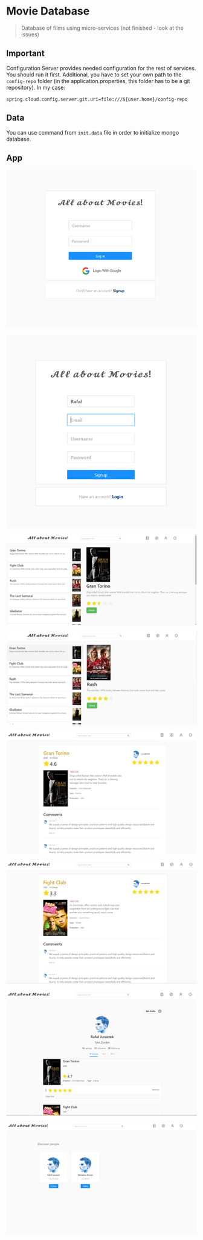 # Movie Database

> Database of films using micro-services (not finished - look at the issues)

## Important
Configuration Server provides needed configuration for the rest of services. You should run it first.
Additional, you have to set your own path to the `config-repo` folder (in the application.properties, this folder has to be a git repository). In my case:
```
spring.cloud.config.server.git.uri=file:///${user.home}/config-repo
```

## Data
You can use command from `init.data` file in order to initialize mongo database.

## App

![Image1](pictures/login.PNG)

![Image2](pictures/signup.PNG)

![Image3](pictures/films1.PNG)

![Image4](pictures/films2.PNG)

![Image5](pictures/view.PNG)

![Image6](pictures/view2.PNG)

![Image7](pictures/profile.PNG)

![Image8](pictures/discover.PNG)
